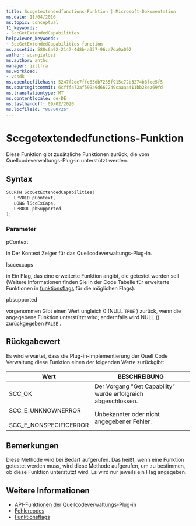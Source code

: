 ```yaml
---
title: Sccgetextendedfunctions-Funktion | Microsoft-Dokumentation
ms.date: 11/04/2016
ms.topic: conceptual
f1_keywords:
- SccGetExtendedCapabilities
helpviewer_keywords:
- SccGetExtendedCapabilities function
ms.assetid: 588c6a92-2147-4d8b-a357-96ca7da0a092
author: acangialosi
ms.author: anthc
manager: jillfra
ms.workload:
- vssdk
ms.openlocfilehash: 5247f2de7ffc63db7235f915c72b3274b8fee5f5
ms.sourcegitcommit: 6cfffa72af599a9d667249caaaa411bb28ea69fd
ms.translationtype: MT
ms.contentlocale: de-DE
ms.lasthandoff: 09/02/2020
ms.locfileid: "80700726"
---
```

# <a name="sccgetextendedcapabilities-function"></a>Sccgetextendedfunctions-Funktion
Diese Funktion gibt zusätzliche Funktionen zurück, die vom Quellcodeverwaltungs-Plug-in unterstützt werden.

## <a name="syntax"></a>Syntax

```cpp
SCCRTN SccGetExtendedCapabilities(
   LPVOID pContext,
   LONG lSccExCaps,
   LPBOOL pbSupported
);
```

### <a name="parameters"></a>Parameter
 pContext

in Der Kontext Zeiger für das Quellcodeverwaltungs-Plug-in.

 lsccexcaps

in Ein Flag, das eine erweiterte Funktion angibt, die getestet werden soll (Weitere Informationen finden Sie in der Code Tabelle für erweiterte Funktionen in [funktionsflags](../extensibility/capability-flags.md) für die möglichen Flags).

 pbsupported

vorgenommen Gibt einen Wert ungleich 0 (NULL `TRUE` ) zurück, wenn die angegebene Funktion unterstützt wird; andernfalls wird NULL () zurückgegeben `FALSE` .

## <a name="return-value"></a>Rückgabewert
 Es wird erwartet, dass die Plug-in-Implementierung der Quell Code Verwaltung diese Funktion einen der folgenden Werte zurückgibt:

|Wert|BESCHREIBUNG|
|-----------|-----------------|
|SCC_OK|Der Vorgang "Get Capability" wurde erfolgreich abgeschlossen.|
|SCC_E_UNKNOWNERROR<br /><br /> SCC_E_NONSPECIFICERROR|Unbekannter oder nicht angegebener Fehler.|

## <a name="remarks"></a>Bemerkungen
 Diese Methode wird bei Bedarf aufgerufen. Das heißt, wenn eine Funktion getestet werden muss, wird diese Methode aufgerufen, um zu bestimmen, ob diese Funktion unterstützt wird. Es wird nur jeweils ein Flag angegeben.

## <a name="see-also"></a>Weitere Informationen
- [API-Funktionen der Quellcodeverwaltungs-Plug-in](../extensibility/source-control-plug-in-api-functions.md)
- [Fehlercodes](../extensibility/error-codes.md)
- [Funktionsflags](../extensibility/capability-flags.md)
